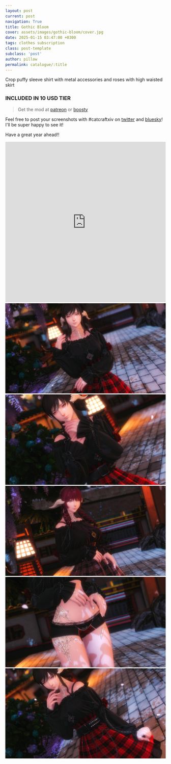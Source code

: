 ```yaml
---
layout: post
current: post
navigation: True
title: Gothic Bloom
cover: assets/images/gothic-bloom/cover.jpg
date: 2025-01-15 03:47:00 +0300
tags: clothes subscription
class: post-template
subclass: 'post'
author: pillow
permalink: catalogue/:title
---
```


Crop puffy sleeve shirt with metal accessories and roses with high waisted skirt

### INCLUDED IN 10 USD TIER

> Get the mod at [patreon](https://www.patreon.com/posts/120021107) or [boosty](https://boosty.to/miaumori/posts/7577ed19-1c42-46bd-9d03-24f0b14e451f)

Feel free to post your screenshots with #catcraftxiv on [twitter](https://x.com/hashtag/catcraftxiv?src=hashtag_click) and [bluesky](https://bsky.app/hashtag/catcraftxiv)! I'll be super happy to see it!

Have a great year ahead!!

<iframe src="https://catcraftxiv.github.io/assets/images/gothic-bloom/preview.html" frameborder="0" allowfullscreen="true" style="width: 100%;aspect-ratio: 1/1;"></iframe>
<img src="/assets/images/gothic-bloom/ffxiv_dx11 2025-01-15 01-28-38 Maya Adorable Gameplay_edit.jpg"/>
<img src="/assets/images/gothic-bloom/ffxiv_dx11 2025-01-15 01-30-42 Maya Adorable Gameplay_edit.jpg"/>
<img src="/assets/images/gothic-bloom/ffxiv_dx11 2025-01-15 01-35-28 Maya Adorable Gameplay_edit.jpg"/>
<img src="/assets/images/gothic-bloom/ffxiv_dx11 2025-01-15 01-36-54 Maya Adorable Gameplay_edit.jpg"/>
<img src="/assets/images/gothic-bloom/ffxiv_dx11 2025-01-15 01-26-57 Maya Adorable Gameplay_edit.jpg"/>